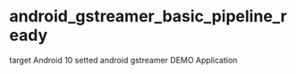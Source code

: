 # android_gstreamer_basic_pipeline_ready
target Android 10 setted android gstreamer DEMO Application 
